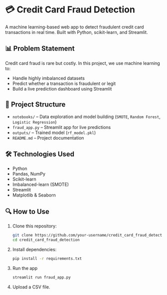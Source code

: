 # 💳 Credit Card Fraud Detection

A machine learning-based web app to detect fraudulent credit card transactions in real time. Built with Python, scikit-learn, and Streamlit.

## 📊 Problem Statement

Credit card fraud is rare but costly. In this project, we use machine learning to:
- Handle highly imbalanced datasets
- Predict whether a transaction is fraudulent or legit
- Build a live prediction dashboard using Streamlit

## 📁 Project Structure

- `notebooks/` – Data exploration and model building (`SMOTE`, `Random Forest`, `Logistic Regression`)
- `fraud_app.py` – Streamlit app for live predictions
- `outputs/` – Trained model (`rf_model.pkl`)
- `README.md` – Project documentation

## 🛠️ Technologies Used

- Python
- Pandas, NumPy
- Scikit-learn
- Imbalanced-learn (SMOTE)
- Streamlit
- Matplotlib & Seaborn

## 🔍 How to Use

1. Clone this repository:
   ```bash
   git clone https://github.com/your-username/credit_card_fraud_detection.git
   cd credit_card_fraud_detection
   ```
2. Install dependencies:
   ```bash
   pip install -r requirements.txt
   ```
3. Run the app
   ```bash
   streamlit run fraud_app.py
   ```
4. Upload a CSV file.
